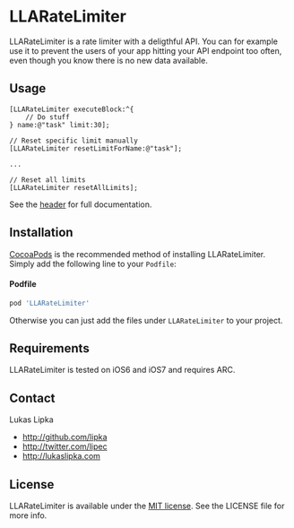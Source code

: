 # LLARateLimiter

LLARateLimiter is a rate limiter with a deligthful API. You can for example use it to prevent the users of your app hitting your API endpoint too often, even though you know there is no new data available.

## Usage

``` objc
[LLARateLimiter executeBlock:^{
    // Do stuff
} name:@"task" limit:30];

// Reset specific limit manually
[LLARateLimiter resetLimitForName:@"task"];

...

// Reset all limits
[LLARateLimiter resetAllLimits];
```

See the [header](LLARateLimiter/LLARateLimiter.h) for full documentation.

## Installation

[CocoaPods](http://cocoapods.org) is the recommended method of installing LLARateLimiter. Simply add the following line to your `Podfile`:

#### Podfile

```ruby
pod 'LLARateLimiter'
```

Otherwise you can just add the files under `LLARateLimiter` to your project.

## Requirements

LLARateLimiter is tested on iOS6 and iOS7 and requires ARC.

## Contact

Lukas Lipka

- http://github.com/lipka
- http://twitter.com/lipec
- http://lukaslipka.com

## License

LLARateLimiter is available under the [MIT license](LICENSE). See the LICENSE file for more info.
